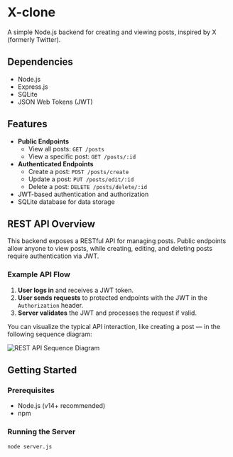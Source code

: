 # X-clone

A simple Node.js backend for creating and viewing posts, inspired by X (formerly Twitter).

## Dependencies

- Node.js
- Express.js
- SQLite
- JSON Web Tokens (JWT)

## Features

- **Public Endpoints**
  - View all posts: `GET /posts`
  - View a specific post: `GET /posts/:id`
- **Authenticated Endpoints**
  - Create a post: `POST /posts/create`
  - Update a post: `PUT /posts/edit/:id`
  - Delete a post: `DELETE /posts/delete/:id`
- JWT-based authentication and authorization
- SQLite database for data storage

## REST API Overview

This backend exposes a RESTful API for managing posts. Public endpoints allow anyone to view posts, while creating, editing, and deleting posts require authentication via JWT.

### Example API Flow

1. **User logs in** and receives a JWT token.
2. **User sends requests** to protected endpoints with the JWT in the `Authorization` header.
3. **Server validates** the JWT and processes the request if valid.

You can visualize the typical API interaction, like creating a post — in the following sequence diagram:

![REST API Sequence Diagram](https://www.plantuml.com/plantuml/png/TPB1RXCn48RlVefVFXEQ84uhLBKfbo8Y0WsKGwLe6e_QWQsTshD4WFhkZ7Up112vs99dvlj-U_UiA6Nj7bf76qqP5wrmLBUrGzd8bgB2VvvisXGPvyjB3ofr_xjX8I6qlAFCVNrnxG8ftL9X-AltRqKPh-UrP9jpWmAJqmfgi7ntjSB9DXKj9vlCf7mJppkzJrb-a4gA3UPiw8nNNtQwrlILu-bD_EdhoFesXU--WLznKTGJ_-GCQtIBqO0CnD6I6lRDzSfHg_X4hGIiAiS1i3vCnZ2P7vztXNE_h2NKXbePqmx31iDlUzzou5x6RQVzsM7KhjrOmP13Hkn4xr4nw-76OHompaEONY7XNzZmVWrUJ6Uu6CRjEV30fT0TD_3BgjY3_JD8Q333Ku_Xjh0b-NOywaX_EPrYJW4V-B7ZejN0EQSyyklLaQqesImZFWOtAew_ih5dxh_A6Jv6sdzx3dyw5rAAn3ka3DcpjRAhkLhFRB6_-1S0)

## Getting Started

### Prerequisites

- Node.js (v14+ recommended)
- npm

### Running the Server

```sh
node server.js
```
